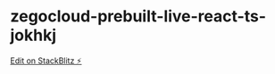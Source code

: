 # zegocloud-prebuilt-live-react-ts-jokhkj

[Edit on StackBlitz ⚡️](https://stackblitz.com/edit/zegocloud-prebuilt-live-react-ts-jokhkj)